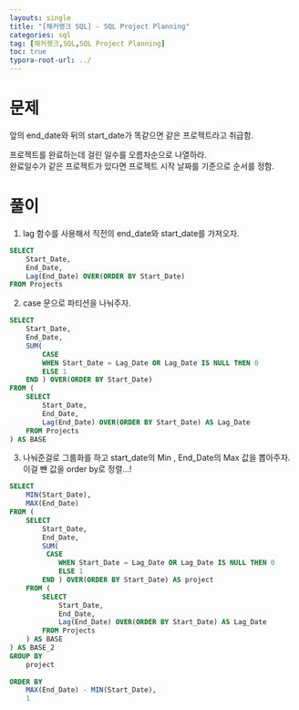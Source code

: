 ```yaml
---
layouts: single
title: "[해커랭크 SQL] - SQL Project Planning"
categories: sql
tag: [해커랭크,SQL,SQL Project Planning]
toc: true
typora-root-url: ../
---
```


# 문제 

앞의 end_date와 뒤의 start_date가 똑같으면 같은 프로젝트라고 취급함.

프로젝트를 완료하는데 걸린 일수를 오름차순으로 나열하라.    
완료일수가 같은 프로젝트가 있다면 프로젝트 시작 날짜를 기준으로 순서를 정함.

# 풀이 
1. lag 함수를 사용해서 직전의 end_date와 start_date를 가져오자.
```sql 
SELECT 
    Start_Date, 
    End_Date, 
    Lag(End_Date) OVER(ORDER BY Start_Date)
FROM Projects
```

2. case 문으로 파티션을 나눠주자. 
```sql 
SELECT 
    Start_Date, 
    End_Date, 
    SUM(
        CASE 
        WHEN Start_Date = Lag_Date OR Lag_Date IS NULL THEN 0 
        ELSE 1 
    END ) OVER(ORDER BY Start_Date)
FROM (
    SELECT 
        Start_Date, 
        End_Date, 
        Lag(End_Date) OVER(ORDER BY Start_Date) AS Lag_Date
    FROM Projects
) AS BASE
```

3. 나눠준걸로 그룹화를 하고 start_date의 Min , End_Date의 Max 값을 뽑아주자. 이걸 뺸 값을 order by로 정렬...! 

```sql 
SELECT 
    MIN(Start_Date), 
    MAX(End_Date) 
FROM (
    SELECT 
        Start_Date, 
        End_Date, 
        SUM(
         CASE 
            WHEN Start_Date = Lag_Date OR Lag_Date IS NULL THEN 0 
            ELSE 1 
        END ) OVER(ORDER BY Start_Date) AS project
    FROM (
        SELECT 
            Start_Date, 
            End_Date, 
            Lag(End_Date) OVER(ORDER BY Start_Date) AS Lag_Date
        FROM Projects
    ) AS BASE
) AS BASE_2
GROUP BY 
    project
    
ORDER BY 
    MAX(End_Date) - MIN(Start_Date),
    1

```